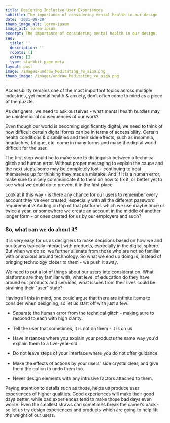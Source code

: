 ```yaml
---
title: Designing Inclusive User Experiences
subtitle: The importance of considering mental health in our design
date: '2021-08-28'
thumb_image_alt: lorem-ipsum
image_alt: lorem-ipsum
excerpt: The importance of considering mental health in our design.
seo:
  title: ''
  description: ''
  robots: []
  extra: []
  type: stackbit_page_meta
layout: post
image: /images/undraw_Meditating_re_aiqa.png
thumb_image: /images/undraw_Meditating_re_aiqa.png
---
```

Accessibility remains one of the most important topics across multiple industries, yet mental health & anxiety, don’t often come to mind as a piece of the puzzle.

As designers, we need to ask ourselves - what mental health hurdles may be unintentional consequences of our work?

Even though our world is becoming significantly digital, we need to think of how difficult certain digital forms can be in terms of accessibility. Certain health conditions & disabilities and their side effects, such as insomnia, headaches, fatigue, etc. come in many forms and make the digital world difficult for the user.

The first step would be to make sure to distinguish between a technical glitch and human error. Without proper messaging to explain the cause and the next steps, some may be completely lost - continuing to beat themselves up for thinking they made a mistake. And if it is a human error, make sure to nicely communicate it to them on how to fix it, or better yet to see what we could do to prevent it in the first place.

Look at it this way - is there any chance for our users to remember every account they've ever created, especially with all the different password requirements? Adding on top of that platforms which we use maybe once or twice a year, or somewhere we create an account in the middle of another longer form - or ones created for us by our employers and such?

### So, what can we do about it?

   

It is very easy for us as designers to make decisions based on how we and our teams typically interact with products, especially in the digital sphere. But when we do so, we further alienate from those who are not so familiar with or anxious around technology. So what we end up doing is, instead of bringing technology closer to them - we push it away.

We need to put a lot of things about our users into consideration. What platforms are they familiar with, what level of education do they have around our products and services, what issues from their lives could be straining their "user" state?

Having all this in mind, one could argue that there are infinite items to consider when designing, so let us start off with just a few:

*   Separate the human error from the technical glitch - making sure to respond to each with high clarity.

*   Tell the user that sometimes, it is not on them - it is on us.

*   Have instances where you explain your products the same way you'd explain them to a five-year-old.

*   Do not leave steps of your interface where you do not offer guidance.

*   Make the effects of actions by your users' side crystal clear, and give them the option to undo them too.

*   Never design elements with any intrusive factors attached to them.

Paying attention to details such as those, helps us produce user experiences of higher qualities. Good experiences will make their good days better, while bad experiences tend to make those bad days even worse.  Even the smallest straws can sometimes break the camel's back - so let us try design experiences and products which are going to help lift the weight of our users.

